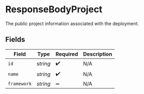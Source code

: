 # ResponseBodyProject

The public project information associated with the deployment.


## Fields

| Field              | Type               | Required           | Description        |
| ------------------ | ------------------ | ------------------ | ------------------ |
| `id`               | *string*           | :heavy_check_mark: | N/A                |
| `name`             | *string*           | :heavy_check_mark: | N/A                |
| `framework`        | *string*           | :heavy_minus_sign: | N/A                |